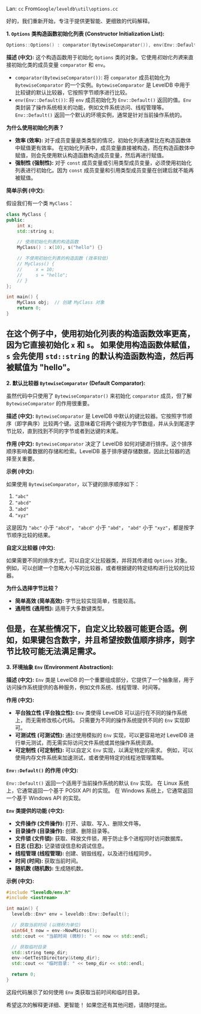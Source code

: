 Lan: `cc` From`Google/leveldb\util\options.cc`

好的，我们重新开始，专注于提供更智能、更细致的代码解释。

**1. `Options` 类构造函数初始化列表 (Constructor Initialization List):**

```c++
Options::Options() : comparator(BytewiseComparator()), env(Env::Default()) {}
```

**描述 (中文):**  这个构造函数用于初始化 `Options` 类的对象。它使用*初始化列表*来直接初始化类的成员变量 `comparator` 和 `env`。

*   `comparator(BytewiseComparator())`:  将 `comparator` 成员初始化为 `BytewiseComparator` 的一个实例。`BytewiseComparator` 是 LevelDB 中用于比较键的默认比较器，它按照字节顺序进行比较。
*   `env(Env::Default())`: 将 `env` 成员初始化为 `Env::Default()` 返回的值。`Env` 类封装了操作系统相关的功能，例如文件系统访问、线程管理等。 `Env::Default()` 返回一个默认的环境实例，通常是针对当前操作系统的。

**为什么使用初始化列表？**

*   **效率 (效率):**  对于成员变量是类类型的情况，初始化列表通常比在构造函数体中赋值更有效率。 在初始化列表中，成员变量直接被构造，而在构造函数体中赋值，则会先使用默认构造函数构造成员变量，然后再进行赋值。
*   **强制性 (强制性):**  对于 `const` 成员变量或引用类型成员变量，必须使用初始化列表进行初始化。因为 `const` 成员变量和引用类型成员变量在创建后就不能再被赋值。

**简单示例 (中文):**

假设我们有一个类 `MyClass`：

```c++
class MyClass {
public:
    int x;
    std::string s;

    // 使用初始化列表的构造函数
    MyClass() : x(10), s("hello") {}

    // 不使用初始化列表的构造函数 (效率较低)
    // MyClass() {
    //     x = 10;
    //     s = "hello";
    // }
};

int main() {
    MyClass obj;  // 创建 MyClass 对象
    return 0;
}
```

在这个例子中，使用初始化列表的构造函数效率更高，因为它直接初始化 `x` 和 `s`。  如果使用构造函数体赋值，`s` 会先使用 `std::string` 的默认构造函数构造，然后再被赋值为 "hello"。
---
**2. 默认比较器 `BytewiseComparator` (Default Comparator):**

虽然代码中只使用了 `BytewiseComparator()` 来初始化 `comparator` 成员，但了解 `BytewiseComparator` 的作用很重要。

**描述 (中文):**  `BytewiseComparator` 是 LevelDB 中默认的键比较器。它按照字节顺序（即字典序）比较两个键。这意味着它将两个键视为字节数组，并从头到尾逐字节比较，直到找到不同的字节或者到达键的末尾。

**作用 (中文):**  `BytewiseComparator` 决定了 LevelDB 如何对键进行排序。这个排序顺序影响着数据的存储和检索。LevelDB 基于排序键存储数据，因此比较器的选择至关重要。

**示例 (中文):**

如果使用 `BytewiseComparator`，以下键的排序顺序如下：

1.  `"abc"`
2.  `"abcd"`
3.  `"abd"`
4.  `"xyz"`

这是因为 `"abc"` 小于 `"abcd"`， `"abcd"` 小于 `"abd"`， `"abd"` 小于 `"xyz"`，都是按字节顺序比较的结果。

**自定义比较器 (中文):**

如果需要不同的排序方式，可以自定义比较器类，并将其传递给 `Options` 对象。例如，可以创建一个忽略大小写的比较器，或者根据键的特定结构进行比较的比较器。

**为什么选择字节比较？**

*   **简单高效 (简单高效):**  字节比较实现简单，性能较高。
*   **通用性 (通用性):**  适用于大多数键类型。

但是，在某些情况下，自定义比较器可能更合适。例如，如果键包含数字，并且希望按数值顺序排序，则字节比较可能无法满足需求。
---
**3. 环境抽象 `Env` (Environment Abstraction):**

**描述 (中文):** `Env` 类是 LevelDB 的一个重要组成部分，它提供了一个抽象层，用于访问操作系统提供的各种服务，例如文件系统、线程管理、时间等。

**作用 (中文):**

*   **平台独立性 (平台独立性):** `Env` 类使得 LevelDB 可以运行在不同的操作系统上，而无需修改核心代码。  只需要为不同的操作系统提供不同的 `Env` 实现即可。
*   **可测试性 (可测试性):**  通过使用模拟的 `Env` 实现，可以更容易地对 LevelDB 进行单元测试，而无需实际访问文件系统或其他操作系统资源。
*   **可定制性 (可定制性):**  可以自定义 `Env` 实现，以满足特定的需求。 例如，可以使用内存文件系统来加速测试，或者使用特定的线程池管理策略。

**`Env::Default()` 的作用 (中文):**

`Env::Default()` 返回一个适用于当前操作系统的默认 `Env` 实现。 在 Linux 系统上，它通常返回一个基于 POSIX API 的实现。 在 Windows 系统上，它通常返回一个基于 Windows API 的实现。

**`Env` 类提供的功能 (中文):**

*   **文件操作 (文件操作):**  打开、读取、写入、删除文件等。
*   **目录操作 (目录操作):**  创建、删除目录等。
*   **文件锁 (文件锁):**  获取、释放文件锁，用于防止多个进程同时访问数据库。
*   **日志 (日志):**  记录错误信息和调试信息。
*   **线程管理 (线程管理):**  创建、销毁线程，以及进行线程同步。
*   **时间 (时间):**  获取当前时间。
*   **随机数 (随机数):** 生成随机数。

**示例 (中文):**

```c++
#include "leveldb/env.h"
#include <iostream>

int main() {
  leveldb::Env* env = leveldb::Env::Default();

  // 获取当前时间 (以微秒为单位)
  uint64_t now = env->NowMicros();
  std::cout << "当前时间 (微秒): " << now << std::endl;

  // 获取临时目录
  std::string temp_dir;
  env->GetTestDirectory(&temp_dir);
  std::cout << "临时目录: " << temp_dir << std::endl;

  return 0;
}
```

这段代码展示了如何使用 `Env` 类获取当前时间和临时目录。

希望这次的解释更详细、更智能！  如果您还有其他问题，请随时提出。
